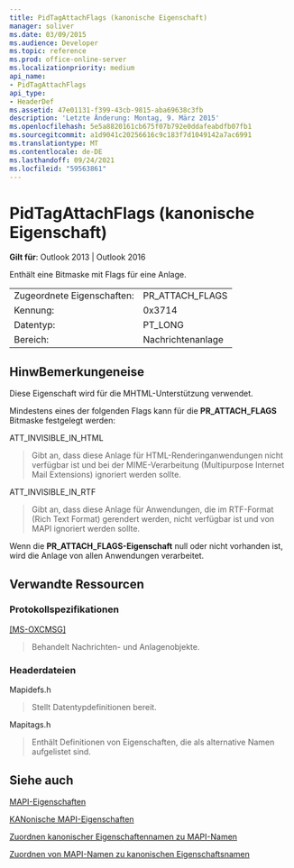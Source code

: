 ```yaml
---
title: PidTagAttachFlags (kanonische Eigenschaft)
manager: soliver
ms.date: 03/09/2015
ms.audience: Developer
ms.topic: reference
ms.prod: office-online-server
ms.localizationpriority: medium
api_name:
- PidTagAttachFlags
api_type:
- HeaderDef
ms.assetid: 47e01131-f399-43cb-9815-aba69638c3fb
description: 'Letzte Änderung: Montag, 9. März 2015'
ms.openlocfilehash: 5e5a8820161cb675f07b792e0ddafeabdfb07fb1
ms.sourcegitcommit: a1d9041c20256616c9c183f7d1049142a7ac6991
ms.translationtype: MT
ms.contentlocale: de-DE
ms.lasthandoff: 09/24/2021
ms.locfileid: "59563861"
---
```

# <a name="pidtagattachflags-canonical-property"></a>PidTagAttachFlags (kanonische Eigenschaft)

  
  
**Gilt für**: Outlook 2013 | Outlook 2016 
  
Enthält eine Bitmaske mit Flags für eine Anlage. 
  
|||
|:-----|:-----|
|Zugeordnete Eigenschaften:  <br/> |PR_ATTACH_FLAGS  <br/> |
|Kennung:  <br/> |0x3714  <br/> |
|Datentyp:  <br/> |PT_LONG  <br/> |
|Bereich:  <br/> |Nachrichtenanlage  <br/> |
   
## <a name="remarks"></a>HinwBemerkungeneise

Diese Eigenschaft wird für die MHTML-Unterstützung verwendet. 
  
Mindestens eines der folgenden Flags kann für die **PR_ATTACH_FLAGS** Bitmaske festgelegt werden: 
  
ATT_INVISIBLE_IN_HTML 
  
> Gibt an, dass diese Anlage für HTML-Renderinganwendungen nicht verfügbar ist und bei der MIME-Verarbeitung (Multipurpose Internet Mail Extensions) ignoriert werden sollte. 
    
ATT_INVISIBLE_IN_RTF 
  
> Gibt an, dass diese Anlage für Anwendungen, die im RTF-Format (Rich Text Format) gerendert werden, nicht verfügbar ist und von MAPI ignoriert werden sollte.
    
Wenn die **PR_ATTACH_FLAGS-Eigenschaft** null oder nicht vorhanden ist, wird die Anlage von allen Anwendungen verarbeitet. 
  
## <a name="related-resources"></a>Verwandte Ressourcen

### <a name="protocol-specifications"></a>Protokollspezifikationen

[[MS-OXCMSG]](https://msdn.microsoft.com/library/7fd7ec40-deec-4c06-9493-1bc06b349682%28Office.15%29.aspx)
  
> Behandelt Nachrichten- und Anlagenobjekte.
    
### <a name="header-files"></a>Headerdateien

Mapidefs.h
  
> Stellt Datentypdefinitionen bereit.
    
Mapitags.h
  
> Enthält Definitionen von Eigenschaften, die als alternative Namen aufgelistet sind.
    
## <a name="see-also"></a>Siehe auch



[MAPI-Eigenschaften](mapi-properties.md)
  
[KANonische MAPI-Eigenschaften](mapi-canonical-properties.md)
  
[Zuordnen kanonischer Eigenschaftennamen zu MAPI-Namen](mapping-canonical-property-names-to-mapi-names.md)
  
[Zuordnen von MAPI-Namen zu kanonischen Eigenschaftsnamen](mapping-mapi-names-to-canonical-property-names.md)

